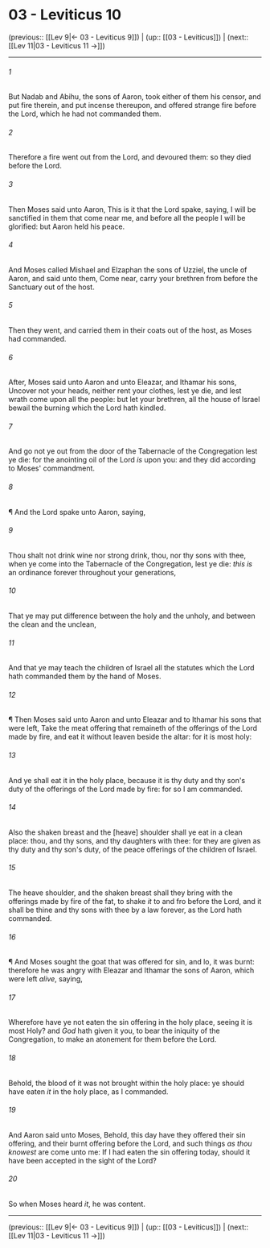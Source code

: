 # 03 - Leviticus 10

(previous:: [[Lev 9|← 03 - Leviticus 9]]) | (up:: [[03 - Leviticus]]) | (next:: [[Lev 11|03 - Leviticus 11 →]])

***


###### 1 
But Nadab and Abihu, the sons of Aaron, took either of them his censor, and put fire therein, and put incense thereupon, and offered strange fire before the Lord, which he had not commanded them. 

###### 2 
Therefore a fire went out from the Lord, and devoured them: so they died before the Lord. 

###### 3 
Then Moses said unto Aaron, This is it that the Lord spake, saying, I will be sanctified in them that come near me, and before all the people I will be glorified: but Aaron held his peace. 

###### 4 
And Moses called Mishael and Elzaphan the sons of Uzziel, the uncle of Aaron, and said unto them, Come near, carry your brethren from before the Sanctuary out of the host. 

###### 5 
Then they went, and carried them in their coats out of the host, as Moses had commanded. 

###### 6 
After, Moses said unto Aaron and unto Eleazar, and Ithamar his sons, Uncover not your heads, neither rent your clothes, lest ye die, and lest wrath come upon all the people: but let your brethren, all the house of Israel bewail the burning which the Lord hath kindled. 

###### 7 
And go not ye out from the door of the Tabernacle of the Congregation lest ye die: for the anointing oil of the Lord _is_ upon you: and they did according to Moses' commandment. 

###### 8 
¶ And the Lord spake unto Aaron, saying, 

###### 9 
Thou shalt not drink wine nor strong drink, thou, nor thy sons with thee, when ye come into the Tabernacle of the Congregation, lest ye die: _this is_ an ordinance forever throughout your generations, 

###### 10 
That ye may put difference between the holy and the unholy, and between the clean and the unclean, 

###### 11 
And that ye may teach the children of Israel all the statutes which the Lord hath commanded them by the hand of Moses. 

###### 12 
¶ Then Moses said unto Aaron and unto Eleazar and to Ithamar his sons that were left, Take the meat offering that remaineth of the offerings of the Lord made by fire, and eat it without leaven beside the altar: for it is most holy: 

###### 13 
And ye shall eat it in the holy place, because it is thy duty and thy son's duty of the offerings of the Lord made by fire: for so I am commanded. 

###### 14 
Also the shaken breast and the [heave] shoulder shall ye eat in a clean place: thou, and thy sons, and thy daughters with thee: for they are given as thy duty and thy son's duty, of the peace offerings of the children of Israel. 

###### 15 
The heave shoulder, and the shaken breast shall they bring with the offerings made by fire of the fat, to shake _it_ to and fro before the Lord, and it shall be thine and thy sons with thee by a law forever, as the Lord hath commanded. 

###### 16 
¶ And Moses sought the goat that was offered for sin, and lo, it was burnt: therefore he was angry with Eleazar and Ithamar the sons of Aaron, which were left _alive_, saying, 

###### 17 
Wherefore have ye not eaten the sin offering in the holy place, seeing it is most Holy? and _God_ hath given it you, to bear the iniquity of the Congregation, to make an atonement for them before the Lord. 

###### 18 
Behold, the blood of it was not brought within the holy place: ye should have eaten _it_ in the holy place, as I commanded. 

###### 19 
And Aaron said unto Moses, Behold, this day have they offered their sin offering, and their burnt offering before the Lord, and such things _as thou knowest_ are come unto me: If I had eaten the sin offering today, should it have been accepted in the sight of the Lord? 

###### 20 
So when Moses heard _it_, he was content.

***

(previous:: [[Lev 9|← 03 - Leviticus 9]]) | (up:: [[03 - Leviticus]]) | (next:: [[Lev 11|03 - Leviticus 11 →]])
